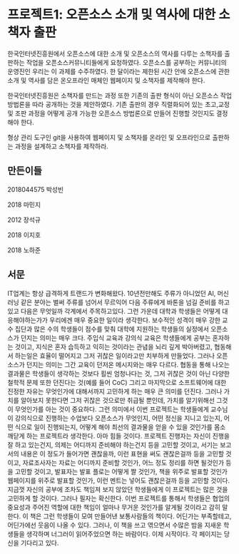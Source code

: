 # 프로젝트1: 오픈소스 소개 및 역사에 대한 소책자 출판

한국인터넷진흥원에서 오픈소스에 대한 소개 및 오픈소스의 역사를 다루는 소책자를 출판하는 작업을 오픈소스커뮤니티들에게 요청하였다. 오픈소스를 공부하는 커뮤니티의 운영진인 우리는 이 과제를 수주하였다. 한 달이라는 제한된 시간 안에 오픈소스에 관한 소개 및 역사를 담은 온오프라인 매체인 웹페이지 및 소책자를 제작해야 한다.

한국인터넷진흥원은 소책자를 만드는 과정 또한 기존의 출판 형식이 아닌 오픈소스 작업 방법론을 따라 공개하는 것을 제안하였다. 기존 출판의 경우 직렬화되어 있는 초고,교정 및 조판 과정을 어떻게 공개 가능한 오픈소스 방법론으로 만들어 진행할 것인지도 결정해야 한다.

형상 관리 도구인 git을 사용하여 웹페이지 및 소책자를 온라인 및 오프라인으로 출판하는 과정을 설계하고 소책자를 제작하라.

## 만든이들

2018044575 박성빈

2018 마민지

2012 장석규

2018 이지호

2018 노하준

## 서문
IT업계는 항상 급격하게 트랜드가 변화해왔다. 10년전만해도 주류가 아니었던 AI, 머신러닝 같은 분야는 벌써 주류를 넘어서 무르익어 다음 주류에게 바톤을 넘길 준비를 하고 있고 다음은 무엇일까 각계에서 주목하고있다. 그런 가운데 대학과 학생들은 어떻게 대응해야하는가가 우리에겐 매우 중요한 일이라 생각한다. 보수적인 성격이 매우 강한 교수 집단과 많은 수의 학생들이 점수를 맞춰 대학에 지원하는 학생들의 실정에서 오픈소스가 던지는 의미는 매우 크다. 주입식 교육과 강의식 교육은 학생들에게 공부는 혼자하는 것이고, 지식은 혼자 습득하고 익히는 것이라는 관념을 뇌리 깊게 박아버렸고, 협동해서 하는일은 효율이 떨어지고 그저 귀찮은 일이라고만 치부하게 만들었다. 그러나 오픈소스가 던지는 의미는 그간 교육이 던저온 메시지와는 매우 다르다. 협동을 통해 나오는 결과물은 학생들이 생각하는 것보다 횔씬 엄청나다는 것, 그저 귀찮은 것이 아닌 다양한 철학적 문제 또한 던진다는 것(예를 들어 CoC) 그리고 마지막으로 소프트웨어에 대한 진정한 자유는 무엇인가에 대해서까지 고민하게 하는 매우 큰 의미를 던진다. 그러나 가치를 알아보지 못한다면 그저 귀찮은 것으로만 취급될 뿐인데, 가치를 알기위해선 그것이 무엇인가를 아는 것이 중요하다. 그런 의미에서 이번 프로젝트는 학생들에게 교수님이 강의식으로 진행하는 수업보다 오픈소스가 무엇인지, 어떤 정신을 지니고 있는지, 어떤 식으로 일이 진행되는지, 어떻게 해야 최선의 결과물을 얻을 수 있을 것인가를 몸소 깨닫게 하는 프로젝트라 생각한다. 아마 힘들 것이다. 프로젝트 진행자는 자신이 진행을 잘 하고 있는건지, 의제는 어디까지 준비해야 하는건지 등을 고민할 것이고, 서기는 보고서의 내용은 이 정도가 들어가면 괜찮을까, 이런 표현을 써도 괜찮은걸까 등을 고민할 것이고, 자료조사자는 자료는 어디까지 준비할 것인가, 어느 정도 정리를 하면 될것인가 등을 고민할 것이고, 발표자는 발표 플로는 어떻게 짤 것인가, 책을 위주로 발표할 것인가 웹페이지를 위주로 발표할 것인가, 이런 멘트는 넣어도 괜찮은걸까 등을 고민할 것이다. 지금껏 자신의 공부에 조차도 책임져 보지 않았던 학생들에게 이 프로젝트는 많은 것을 고민하게 할 것이다. 그러나 필자는 확신한다. 이번 프로젝트를 통해서 학생들은 협업의 중요성과 주어진 역할에 대한 책임이 얼마나 무거운 것인가를 알게될 것이라고 감히 말한다. 이 책은 그런 학생들이 모여 만들어낸 보통사람들의 책이다. 어딘가는 부족할테고, 어딘가에선 웃음이 나올 수 있다. 그러나, 이 책을 쓰고 엮으면서 수많은 밤을 지새운 학생들을 생각하며 너그러이 읽어주었으면 하는 바람이다. 이제 시작이다. 각 페이지는 당신을 기다리고 있다.
